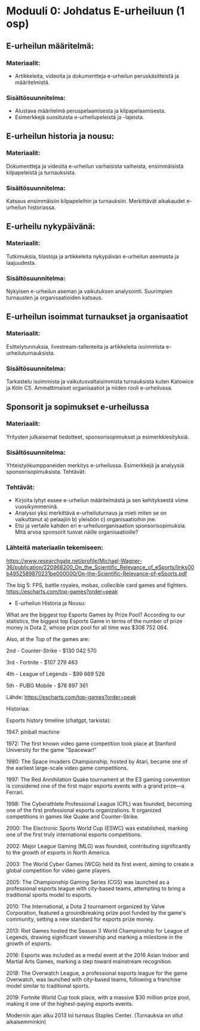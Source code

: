 # Moduuli 0: Johdatus E-urheiluun (1 osp)

## E-urheilun määritelmä:

### Materiaalit:

- Artikkeleita, videoita ja dokumentteja e-urheilun peruskäsitteistä ja määritelmistä.

### Sisältösuunnitelma:

- Alustava määritelmä peruspelaamisesta ja kilpapelaamisesta.
- Esimerkkejä suosituista e-urheilupeleistä ja -lajeista.
  

## E-urheilun historia ja nousu:

### Materiaalit:

Dokumentteja ja videoita e-urheilun varhaisista vaiheista, ensimmäisistä kilpapeleistä ja turnauksista.


### Sisältösuunnitelma:

Katsaus ensimmäisiin kilpapeleihin ja turnauksiin.
Merkittävät aikakaudet e-urheilun historiassa.

## E-urheilu nykypäivänä:

### Materiaalit:

Tutkimuksia, tilastoja ja artikkeleita nykypäivän e-urheilun asemasta ja laajuudesta.

### Sisältösuunnitelma:

Nykyisen e-urheilun aseman ja vaikutuksen analysointi.
Suurimpien turnausten ja organisaatioiden katsaus.


## E-urheilun isoimmat turnaukset ja organisaatiot

### Materiaalit:

Esittelytunnuksia, livestream-tallenteita ja artikkeleita isoimmista e-urheiluturnauksista.

### Sisältösuunnitelma:

Tarkastelu isoimmista ja vaikutusvaltaisimmista turnauksista kuten Katowice ja Köln CS.
Ammattimaiset organisaatiot ja niiden rooli e-urheilussa.

## Sponsorit ja sopimukset e-urheilussa

### Materiaalit:

Yritysten julkaisemat tiedotteet, sponsorisopimukset ja esimerkkiesityksiä.

### Sisältösuunnitelma:

Yhteistyökumppaneiden merkitys e-urheilussa.
Esimerkkejä ja analyysiä sponsorisopimuksista.
Tehtävät:

### Tehtävät:

- Kirjoita lyhyt essee e-urheilun määritelmästä ja sen kehityksestä viime vuosikymmeninä.
- Analysoi yksi merkittävä e-urheiluturnaus ja mieti miten se on vaikuttanut a) pelaajiin b) yleisöön c) organisaatioihin jne.
- Etsi ja vertaile kahden eri e-urheiluorganisaation sponsorisopimuksia. Mitä arvoa sponsorit tuovat näille organisaatioille?


### Lähteitä materiaalin tekemiseen:

https://www.researchgate.net/profile/Michael-Wagner-36/publication/220968200_On_the_Scientific_Relevance_of_eSports/links00b4952589870231be000000/On-the-Scientific-Relevance-of-eSports.pdf

The big 5: FPS, battle royales, mobas, collecible card games and fighters.
   https://escharts.com/top-games?order=peak
- E-urheilun Historia ja Nousu:

What are the biggest top Esports Games by Prize Pool?
According to our statistics, the biggest top Esports Game in terms of the number of prize money is Dota 2, whose prize pool for all time was $308 752 064.

Also, at the Top of the games are:

2nd - Counter-Strike - $130 042 570

3rd - Fortnite - $107 279 463

4th - League of Legends - $99 669 526

5th - PUBG Mobile - $78 897 361

Lähde: https://escharts.com/top-games?order=peak

Historiaa:

Esports history timeline (chatgpt, tarkista):

1947: pinball machine

1972: The first known video game competition took place at Stanford University for the game "Spacewar!"

1980: The Space Invaders Championship, hosted by Atari, became one of the earliest large-scale video game competitions.

1997: The Red Annihilation Quake tournament at the E3 gaming convention is considered one of the first major esports events with a grand prize—a Ferrari.

1998: The Cyberathlete Professional League (CPL) was founded, becoming one of the first professional esports organizations. It organized competitions in games like Quake and Counter-Strike.

2000: The Electronic Sports World Cup (ESWC) was established, marking one of the first truly international esports competitions.

2002: Major League Gaming (MLG) was founded, contributing significantly to the growth of esports in North America.

2003: The World Cyber Games (WCG) held its first event, aiming to create a global competition for video game players.

2005: The Championship Gaming Series (CGS) was launched as a professional esports league with city-based teams, attempting to bring a traditional sports model to esports.

2010: The International, a Dota 2 tournament organized by Valve Corporation, featured a groundbreaking prize pool funded by the game's community, setting a new standard for esports prize money.

2013: Riot Games hosted the Season 3 World Championship for League of Legends, drawing significant viewership and marking a milestone in the growth of esports.

2016: Esports was included as a medal event at the 2016 Asian Indoor and Martial Arts Games, marking a step toward mainstream recognition.

2018: The Overwatch League, a professional esports league for the game Overwatch, was launched with city-based teams, following a franchise model similar to traditional sports.

2019: Fortnite World Cup took place, with a massive $30 million prize pool, making it one of the highest-paying esports events.

Modernin ajan alku 2013 lol turnaus Staples Center. (Turnauksia on ollut aikaisemminkin)